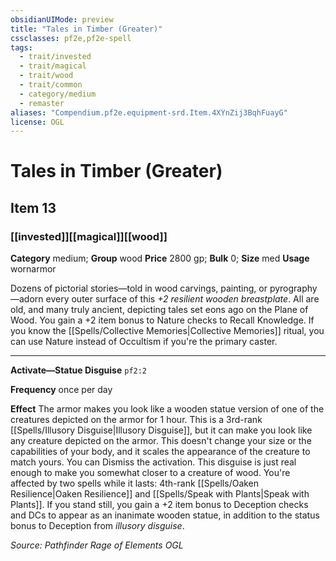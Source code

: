 ```yaml
---
obsidianUIMode: preview
title: "Tales in Timber (Greater)"
cssclasses: pf2e,pf2e-spell
tags:
  - trait/invested
  - trait/magical
  - trait/wood
  - trait/common
  - category/medium
  - remaster
aliases: "Compendium.pf2e.equipment-srd.Item.4XYnZij3BqhFuayG"
license: OGL
---
```

# Tales in Timber (Greater)
## Item 13
### [[invested]][[magical]][[wood]]

**Category** medium; **Group** wood
**Price** 2800 gp; 
**Bulk** 0; **Size** med
**Usage** wornarmor

Dozens of pictorial stories—told in wood carvings, painting, or pyrography—adorn every outer surface of this _+2 resilient wooden breastplate_. All are old, and many truly ancient, depicting tales set eons ago on the Plane of Wood. You gain a +2 item bonus to Nature checks to Recall Knowledge. If you know the [[Spells/Collective Memories|Collective Memories]] ritual, you can use Nature instead of Occultism if you're the primary caster.

* * *

**Activate—Statue Disguise** `pf2:2`

**Frequency** once per day

**Effect** The armor makes you look like a wooden statue version of one of the creatures depicted on the armor for 1 hour. This is a 3rd-rank [[Spells/Illusory Disguise|Illusory Disguise]], but it can make you look like any creature depicted on the armor. This doesn't change your size or the capabilities of your body, and it scales the appearance of the creature to match yours. You can Dismiss the activation. This disguise is just real enough to make you somewhat closer to a creature of wood. You're affected by two spells while it lasts: 4th-rank [[Spells/Oaken Resilience|Oaken Resilience]] and [[Spells/Speak with Plants|Speak with Plants]]. If you stand still, you gain a +2 item bonus to Deception checks and DCs to appear as an inanimate wooden statue, in addition to the status bonus to Deception from _illusory disguise_.

*Source: Pathfinder Rage of Elements*
*OGL*